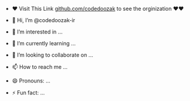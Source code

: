- ❤️ Visit This Link  [github.com/codedoozak](http://www.github.com/codedoozak) to see the orginization ❤️❤️

- 👋 Hi, I’m @codedoozak-ir
- 👀 I’m interested in ...
- 🌱 I’m currently learning ...
- 💞️ I’m looking to collaborate on ...
- 📫 How to reach me ...
- 😄 Pronouns: ...
- ⚡ Fun fact: ...

<!---
codedoozak-ir/codedoozak-ir is a ✨ special ✨ repository because its `README.md` (this file) appears on your GitHub profile.
You can click the Preview link to take a look at your changes.
--->
